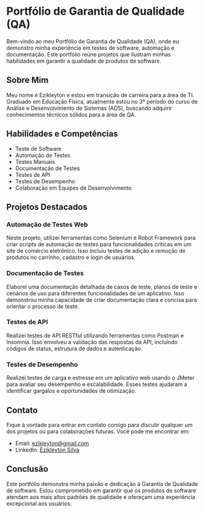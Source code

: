 # Portfólio de Garantia de Qualidade (QA)

Bem-vindo ao meu Portfólio de Garantia de Qualidade (QA), onde eu demonstro minha experiência em testes de software, automação e documentação. Este portfólio reúne projetos que ilustram minhas habilidades em garantir a qualidade de produtos de software.

## Sobre Mim

Meu nome é Ezikleyton e estou em transição de carreira para a área de TI. Graduado em Educação Física, atualmente estou no 3º período do curso de Análise e Desenvolvimento de Sistemas (ADS), buscando adquirir conhecimentos técnicos sólidos para a área de QA.


## Habilidades e Competências

- Teste de Software
- Automação de Testes
- Testes Manuais
- Documentação de Testes
- Testes de API
- Testes de Desempenho
- Colaboração em Equipes de Desenvolvimento

## Projetos Destacados

### Automação de Testes Web
Neste projeto, utilizei ferramentas como Selenium e Robot Framework para criar scripts de automação de testes para funcionalidades críticas em um site de comércio eletrônico. Isso incluiu testes de adição e remoção de produtos no carrinho, cadastro e login de usuários.

### Documentação de Testes
Elaborei uma documentação detalhada de casos de teste, planos de teste e cenários de uso para diferentes funcionalidades de um aplicativo. Isso demonstrou minha capacidade de criar documentação clara e concisa para orientar o processo de teste.

### Testes de API
Realizei testes de API RESTful utilizando ferramentas como Postman e Insomnia. Isso envolveu a validação das respostas da API, incluindo códigos de status, estrutura de dados e autenticação.

### Testes de Desempenho
Realizei testes de carga e estresse em um aplicativo web usando o JMeter para avaliar seu desempenho e escalabilidade. Esses testes ajudaram a identificar gargalos e oportunidades de otimização.

## Contato

Fique à vontade para entrar em contato comigo para discutir qualquer um dos projetos ou para colaborações futuras. Você pode me encontrar em:

- Email: [ezikleyton@gmail.com](mailto:seu.email@gmail.com)
- LinkedIn: [Ezikleyton Silva](https://www.linkedin.com/in/ezikleyton-silva/)

## Conclusão

Este portfólio demonstra minha paixão e dedicação à Garantia de Qualidade de software. Estou comprometido em garantir que os produtos de software atendam aos mais altos padrões de qualidade e ofereçam uma experiência excepcional aos usuários.

